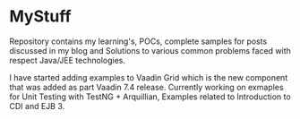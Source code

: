 # MyStuff
 Repository contains my learning's, POCs, complete samples for posts discussed in my blog and Solutions to various common problems faced with respect Java/JEE technologies.
 
 I have started adding examples to Vaadin Grid which is the new component that was added as part Vaadin 7.4 release. Currently working on exmaples for Unit Testing with TestNG + Arquillian, Examples related to Introduction to CDI and EJB 3.
 
 
